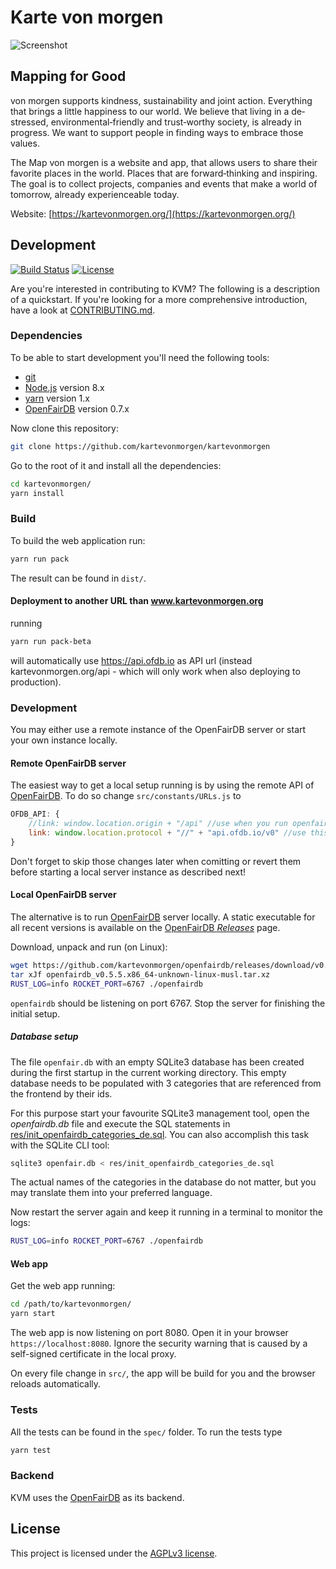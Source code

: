 # Karte von morgen

![Screenshot](https://raw.githubusercontent.com/kartevonmorgen/kartevonmorgen/master/screenshot.jpg)

## Mapping for Good

von morgen supports kindness, sustainability and joint action.
Everything that brings a little happiness to our world.
We believe that living in a de‐stressed, environmental‐friendly and
trust‐worthy society, is already in progress.
We want to support people in finding ways to embrace those values.

The Map von morgen is a website and app, that allows users to share their
favorite places in the world. Places that are forward‐thinking and inspiring.
The goal is to collect projects, companies and events that make a world of
tomorrow, already experienceable today.

Website: [https://kartevonmorgen.org/](https://kartevonmorgen.org/)

## Development

[![Build Status](https://secure.travis-ci.org/kartevonmorgen/kartevonmorgen.svg?branch=master)](http://travis-ci.org/kartevonmorgen/kartevonmorgen)
[![License](https://img.shields.io/badge/license-AGPLv3-blue.svg?style=flat)](https://github.com/kartevonmorgen/kartevonmorgen/blob/master/LICENSE)

Are you're interested in contributing to KVM?
The following is a description of a quickstart.
If you're looking for a more comprehensive introduction,
have a look at [CONTRIBUTING.md](CONTRIBUTING.md).

### Dependencies

To be able to start development you'll need the following tools:

- [git](https://www.git-scm.com/)
- [Node.js](https://nodejs.org/) version 8.x
- [yarn](https://yarnpkg.com/getting-started/install) version 1.x
- [OpenFairDB](https://github.com/kartevonmorgen/openfairdb) version 0.7.x

Now clone this repository:

```sh
git clone https://github.com/kartevonmorgen/kartevonmorgen
```

Go to the root of it and install all the dependencies:

```sh
cd kartevonmorgen/
yarn install
```

### Build

To build the web application run:

```sh
yarn run pack
```

The result can be found in `dist/`.

#### Deployment to another URL than www.kartevonmorgen.org

running

```sh
yarn run pack-beta
```

will automatically use https://api.ofdb.io as API url (instead kartevonmorgen.org/api - which will only work when also deploying to production).


### Development

You may either use a remote instance of the OpenFairDB server or start your
own instance locally.

#### Remote OpenFairDB server

The easiest way to get a local setup running is by using the remote API of [OpenFairDB](https://github.com/kartevonmorgen/openfairdb).
To do so change `src/constants/URLs.js` to

``` js
OFDB_API: {
    //link: window.location.origin + "/api" //use when you run openfairdb locally
    link: window.location.protocol + "//" + "api.ofdb.io/v0" //use this to use the remote api
}
```

Don't forget to skip those changes later when comitting or revert them before
starting a local server instance as described next!


#### Local OpenFairDB server

The alternative is to run [OpenFairDB](https://github.com/kartevonmorgen/openfairdb) server locally.
A static executable for all recent versions is available on the
[OpenFairDB *Releases*](https://github.com/kartevonmorgen/openfairdb/releases) page.

Download, unpack and run (on Linux):

```sh
wget https://github.com/kartevonmorgen/openfairdb/releases/download/v0.5.5/openfairdb_v0.5.5.x86_64-unknown-linux-musl.tar.xz
tar xJf openfairdb_v0.5.5.x86_64-unknown-linux-musl.tar.xz
RUST_LOG=info ROCKET_PORT=6767 ./openfairdb
```

`openfairdb` should be listening on port 6767. Stop the server for finishing the initial setup.

##### Database setup

The file `openfair.db` with an empty SQLite3 database has been created during the first startup
in the current working directory. This empty database needs to be populated with 3 categories
that are referenced from the frontend by their ids.

For this purpose start your favourite SQLite3 management tool, open the *openfairdb.db* file
and execute the SQL statements in
[res/init_openfairdb_categories_de.sql](res/init_openfairdb_categories_de.sql). You can also accomplish
this task with the SQLite CLI tool:

```sh
sqlite3 openfair.db < res/init_openfairdb_categories_de.sql
```

The actual names of the categories in the database do not matter, but you may translate them
into your preferred language.

Now restart the server again and keep it running in a terminal to monitor the logs:

```sh
RUST_LOG=info ROCKET_PORT=6767 ./openfairdb
```

#### Web app

Get the web app running:

```sh
cd /path/to/kartevonmorgen/
yarn start
```

The web app is now listening on port 8080. Open it in your browser `https://localhost:8080`.
Ignore the security warning that is caused by a self-signed certificate in the local proxy.

On every file change in `src/`, the app will be build
for you and the browser reloads automatically.

### Tests

All the tests can be found in the `spec/` folder.
To run the tests type

```sh
yarn test
```

### Backend

KVM uses the [OpenFairDB](https://github.com/kartevonmorgen/openfairdb) as its backend.

## License

This project is licensed under the [AGPLv3 license](http://www.gnu.org/licenses/agpl-3.0.txt).
